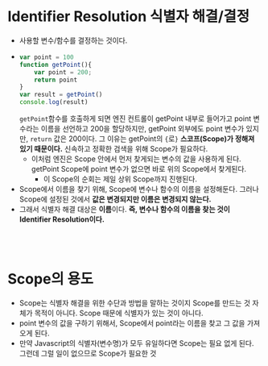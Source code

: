 # Identifier Resolution 식별자 해결/결정

- 사용할 변수/함수를 결정하는 것이다.
- ```Javascript
  var point = 100
  function getPoint(){
      var point = 200;
      return point
  }
  var result = getPoint()
  console.log(result)
  ```
  `getPoint`함수를 호출하게 되면 엔진 컨트롤이 getPoint 내부로 들어가고 point 변수라는 이름을 선언하고 200을 할당하지만, getPoint 외부에도 point 변수가 있지만, `return` 값은 200이다. 그 이유는 getPoint의 `{`로`}` **스코프(Scope)가 정해져 있기 때문이다.** 신속하고 정확한 검색을 위해 Scope가 필요하다.
  - 이처럼 엔진은 Scope 안에서 먼저 찾게되는 변수의 값을 사용하게 된다. getPoint Scope에 point 변수가 없으면 바로 위의 Scope에서 찾게된다.
    - 이 Scope의 순회는 제일 상위 Scope까지 진행된다.
- Scope에서 이름을 찾기 위해, Scope에 변수나 함수의 이름을 설정해둔다. 그러나 Scope에 설정된 것에서 **값은 변경되지만 이름은 변경되지 않는다.**
- 그래서 식별자 해결 대상은 **이름**이다. **즉, 변수나 함수의 이름을 찾는 것이 Identifier Resolution이다.**

<br>
<br>

# Scope의 용도

- Scope는 식별자 해결을 위한 수단과 방법을 말하는 것이지 Scope를 만드는 것 자체가 목적이 아니다. Scope 때문에 식별자가 있는 것이 아니다.
- point 변수의 값을 구하기 위해서, Scope에서 point라는 이름을 찾고 그 값을 가져오게 된다.
- 만약 Javascript의 식별자(변수명)가 모두 유일하다면 Scope는 필요 없게 된다. 그런데 그럴 일이 없으므로 Scope가 필요한 것
